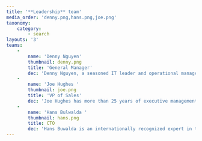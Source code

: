 ```yaml
---
title: '**Leadership** team'
media_order: 'denny.png,hans.png,joe.png'
taxonomy:
    category:
        - search
layouts: '3'
teams:
    -
        name: 'Denny Nguyen'
        thumbnail: denny.png
        title: 'General Manager'
        dec: 'Denny Nguyen, a seasoned IT leader and operational manager with over two decades of working globally in the computer software service industry, is responsible to oversee LogiGear Software Testing Service Delivery Centers for the Vietnam and Asian-Pac regions. In addition, Denny also is responsible for the business development and operations for MOWEDE as the General Manager.'
    -
        name: 'Joe Hughes '
        thumbnail: joe.png
        title: 'VP of Sales'
        dec: 'Joe Hughes has more than 25 years of executive management experience in computer software and networking and is responsible for customer facing operations. His professional background includes software development management, customer service operations and technical writing.'
    -
        name: 'Hans Bulwalda '
        thumbnail: hans.png
        title: CTO
        dec: 'Hans Buwalda is an internationally recognized expert in test development and testing technology management and a pioneer of keyword-driven test automation. He was the first to present this approach, which is now widely used throughout the testing industry. He is co-author of Integrated Test Design and Automation and a frequent speaker at international conferences.'
---
```


